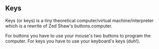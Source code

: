 ## Keys
Keys (or keys) is a tiny theoretical computer/virtual machine/interpreter which is a rewrite of Zed Shaw's buttons.computer.

For buttons you have to use your mouse's two buttons to program the computer. For keys you have to use your keyboard's keys (duh!).

